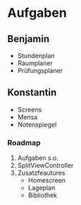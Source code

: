 # Aufgaben

## Benjamin

- Stundenplan
- Raumplaner
- Prüfungsplaner

## Konstantin

- Screens
- Mensa
- Notenspiegel

### Roadmap

1. Aufgaben s.o.
2. SplitViewController
3. Zusatzfeautures
	- Homescreen
	- Lageplan
	- Bibliothek
